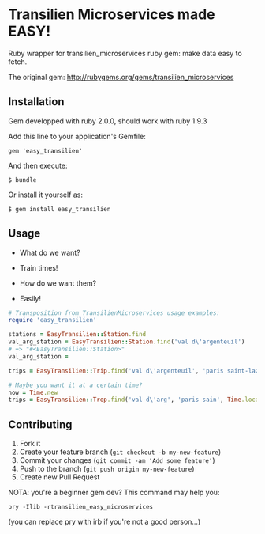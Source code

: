 # Transilien Microservices made EASY!

Ruby wrapper for transilien_microservices ruby gem: make data easy to fetch.

The original gem: http://rubygems.org/gems/transilien_microservices

## Installation

Gem developped with ruby 2.0.0, should work with ruby 1.9.3

Add this line to your application's Gemfile:

    gem 'easy_transilien'

And then execute:

    $ bundle

Or install it yourself as:

    $ gem install easy_transilien

## Usage

- What do we want?

- Train times!

- How do we want them?

- Easily!

```ruby
# Transposition from TransilienMicroservices usage examples:
require 'easy_transilien'

stations = EasyTransilien::Station.find
val_arg_station = EasyTransilien::Station.find('val d\'argenteuil')
# => "#<EasyTransilien::Station>"
val_arg_station = 

trips = EasyTransilien::Trip.find('val d\'argenteuil', 'paris saint-lazare')

# Maybe you want it at a certain time?
now = Time.new
trips = EasyTransilien::Trop.find('val d\'arg', 'paris sain', Time.local(now.year, now.month, now.day, 14, 42)) # you can search by fragment, exact match not required.

```


## Contributing

1. Fork it
2. Create your feature branch (`git checkout -b my-new-feature`)
3. Commit your changes (`git commit -am 'Add some feature'`)
4. Push to the branch (`git push origin my-new-feature`)
5. Create new Pull Request

NOTA: you're a beginner gem dev? This command may help you: 

    pry -Ilib -rtransilien_easy_microservices 

(you can replace pry with irb if you're not a good person…)
